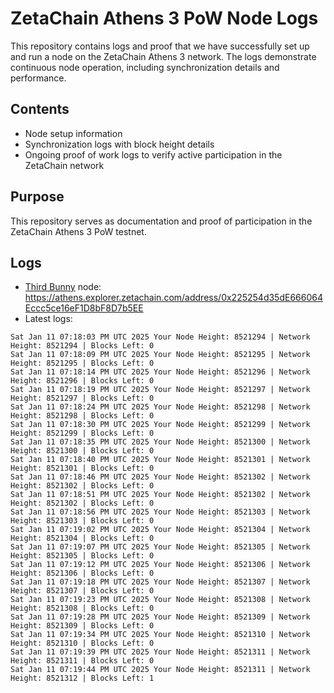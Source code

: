 # ZetaChain Athens 3 PoW Node Logs
This repository contains logs and proof that we have successfully set up and run a node on the ZetaChain Athens 3 network. The logs demonstrate continuous node operation, including synchronization details and performance.

## Contents
- Node setup information
- Synchronization logs with block height details
- Ongoing proof of work logs to verify active participation in the ZetaChain network

## Purpose
This repository serves as documentation and proof of participation in the ZetaChain Athens 3 PoW testnet.

## Logs

- [Third Bunny](https://thirdbunny.xyz/) node: https://athens.explorer.zetachain.com/address/0x225254d35dE666064Eccc5ce16eF1D8bF8D7b5EE
- Latest logs:
```
Sat Jan 11 07:18:03 PM UTC 2025 Your Node Height: 8521294 | Network Height: 8521294 | Blocks Left: 0
Sat Jan 11 07:18:09 PM UTC 2025 Your Node Height: 8521295 | Network Height: 8521295 | Blocks Left: 0
Sat Jan 11 07:18:14 PM UTC 2025 Your Node Height: 8521296 | Network Height: 8521296 | Blocks Left: 0
Sat Jan 11 07:18:19 PM UTC 2025 Your Node Height: 8521297 | Network Height: 8521297 | Blocks Left: 0
Sat Jan 11 07:18:24 PM UTC 2025 Your Node Height: 8521298 | Network Height: 8521298 | Blocks Left: 0
Sat Jan 11 07:18:30 PM UTC 2025 Your Node Height: 8521299 | Network Height: 8521299 | Blocks Left: 0
Sat Jan 11 07:18:35 PM UTC 2025 Your Node Height: 8521300 | Network Height: 8521300 | Blocks Left: 0
Sat Jan 11 07:18:40 PM UTC 2025 Your Node Height: 8521301 | Network Height: 8521301 | Blocks Left: 0
Sat Jan 11 07:18:46 PM UTC 2025 Your Node Height: 8521302 | Network Height: 8521302 | Blocks Left: 0
Sat Jan 11 07:18:51 PM UTC 2025 Your Node Height: 8521302 | Network Height: 8521302 | Blocks Left: 0
Sat Jan 11 07:18:56 PM UTC 2025 Your Node Height: 8521303 | Network Height: 8521303 | Blocks Left: 0
Sat Jan 11 07:19:02 PM UTC 2025 Your Node Height: 8521304 | Network Height: 8521304 | Blocks Left: 0
Sat Jan 11 07:19:07 PM UTC 2025 Your Node Height: 8521305 | Network Height: 8521305 | Blocks Left: 0
Sat Jan 11 07:19:12 PM UTC 2025 Your Node Height: 8521306 | Network Height: 8521306 | Blocks Left: 0
Sat Jan 11 07:19:18 PM UTC 2025 Your Node Height: 8521307 | Network Height: 8521307 | Blocks Left: 0
Sat Jan 11 07:19:23 PM UTC 2025 Your Node Height: 8521308 | Network Height: 8521308 | Blocks Left: 0
Sat Jan 11 07:19:28 PM UTC 2025 Your Node Height: 8521309 | Network Height: 8521309 | Blocks Left: 0
Sat Jan 11 07:19:34 PM UTC 2025 Your Node Height: 8521310 | Network Height: 8521310 | Blocks Left: 0
Sat Jan 11 07:19:39 PM UTC 2025 Your Node Height: 8521311 | Network Height: 8521311 | Blocks Left: 0
Sat Jan 11 07:19:44 PM UTC 2025 Your Node Height: 8521311 | Network Height: 8521312 | Blocks Left: 1
```
